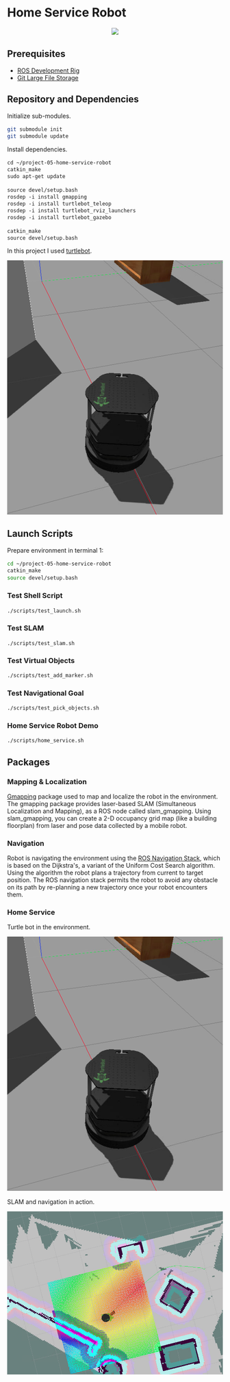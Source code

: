 # Home Service Robot

<p align="center">
  <img src="https://github.com/miharothl/lab-robotics/blob/master/project-05-home-service-robot/images/home-service.gif?raw=true" width="800" />
</p>


## Prerequisites

* [ROS Development Rig](https://github.com/miharothl/nvidia-docker-novnc)
* [Git Large File Storage](https://git-lfs.github.com/)

## Repository and Dependencies

Initialize sub-modules. 

``` bash
git submodule init
git submodule update
```

Install dependencies.
```
cd ~/project-05-home-service-robot
catkin_make
sudo apt-get update

source devel/setup.bash
rosdep -i install gmapping
rosdep -i install turtlebot_teleop
rosdep -i install turtlebot_rviz_launchers
rosdep -i install turtlebot_gazebo

catkin_make
source devel/setup.bash
```

In this project I used [turtlebot](https://www.turtlebot.com/).

![BOT](https://github.com/miharothl/lab-robotics/blob/master/project-05-home-service-robot/images/turtlebot.png?raw=true)

## Launch Scripts

Prepare environment in terminal 1:

``` bash
cd ~/project-05-home-service-robot
catkin_make
source devel/setup.bash
```

### Test Shell Script

``` bash
./scripts/test_launch.sh
```

### Test SLAM

```
./scripts/test_slam.sh
```

### Test Virtual Objects

``` bash
./scripts/test_add_marker.sh
```

### Test Navigational Goal

``` bash
./scripts/test_pick_objects.sh
```

### Home Service Robot Demo

``` bash
./scripts/home_service.sh
```

## Packages

### Mapping & Localization 

[Gmapping](http://wiki.ros.org/gmapping) package used to map and localize the robot in the environment. The gmapping package provides laser-based SLAM
(Simultaneous Localization and Mapping), as a ROS node called slam_gmapping. Using slam_gmapping, you can create
a 2-D occupancy grid map (like a building floorplan) from laser and pose data collected by a mobile robot.

### Navigation

Robot is navigating the environment using the [ROS Navigation Stack](http://wiki.ros.org/navigation), which is based on the Dijkstra's, a variant of the Uniform Cost Search algorithm.
Using the algorithm the robot plans a trajectory from current to target position. The ROS navigation stack permits the robot to avoid any obstacle on its path
by re-planning a new trajectory once your robot encounters them. 

### Home Service

Turtle bot in the environment.

![WORLD](https://github.com/miharothl/lab-robotics/blob/master/project-05-home-service-robot/images/turtlebot.png?raw=true)

SLAM and navigation in action.

![SLAM](https://github.com/miharothl/lab-robotics/blob/master/project-05-home-service-robot/images/slam-and-navigation.png?raw=true)


